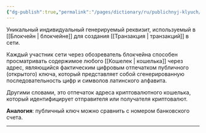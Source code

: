 ```yaml
---
{"dg-publish":true,"permalink":"/pages/dictionary/ru/publichnyj-klyuch/"}
---
```



Уникальный индивидуальный генерируемый реквизит, используемый в [[Блокчейн \| блокчейне]] для создания [[Транзакция \| транзакций]] в сети.

Каждый участник сети через обозреватель блокчейна способен просматривать содержимое любого [[Кошелек \| кошелька]] через адрес, являющийся фактическим цифровым отпечатком публичного (открытого) ключа, который представляет собой сгенерированную последовательность цифр и символов латинского алфавита.

Другими словами, это отпечаток адреса криптовалютного кошелька, который идентифицирует отправителя или получателя криптовалют.

**Аналогия**: публичный ключ можно сравнить с номером банковского счета.

---
